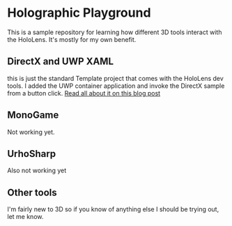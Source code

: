 # Holographic Playground

This is a sample repository for learning how different 3D tools interact with the HoloLens.  It's mostly for my own benefit.

## DirectX and UWP XAML

this is just the standard Template project that comes with the HoloLens dev tools.  I added the UWP container application and invoke the DirectX sample from a button click.  [Read all about it on this blog post](http://blog.infernored.com/mixing-hololens-2d-and-3d-xaml-views-in-holographicspace)

## MonoGame

Not working yet.

## UrhoSharp

Also not working yet

## Other tools

I'm fairly new to 3D so if you know of anything else I should be trying out, let me know.